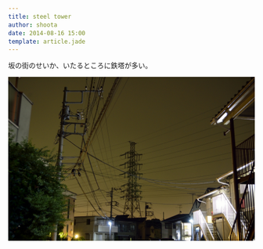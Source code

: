```yaml
---
title: steel tower
author: shoota
date: 2014-08-16 15:00
template: article.jade
---
```


坂の街のせいか、いたるところに鉄塔が多い。

<span class="more"></span>

<img src="/img/photo/20140818.JPG" class="photo">